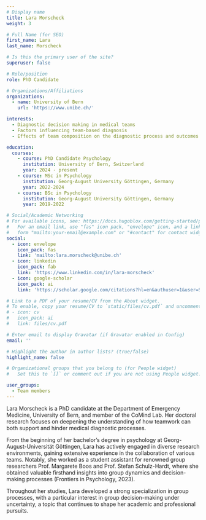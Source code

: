 ```yaml
---
# Display name
title: Lara Morscheck
weight: 3

# Full Name (for SEO)
first_name: Lara
last_name: Morscheck

# Is this the primary user of the site?
superuser: false

# Role/position
role: PhD Candidate

# Organizations/Affiliations
organizations:
  - name: University of Bern
    url: 'https://www.unibe.ch/'

interests:
  - Diagnostic decision making in medical teams
  - Factors influencing team-based diagnosis
  - Effects of team composition on the diagnostic process and outcomes

education:
  courses:
    - course: PhD Candidate Psychology
      institution: University of Bern, Switzerland
      year: 2024 - present
    - course: MSc in Psychology
      institution: Georg-August University Göttingen, Germany
      year: 2022-2024
    - course: BSc in Psychology
      institution: Georg-August University Göttingen, Germany
      year: 2019-2022

# Social/Academic Networking
# For available icons, see: https://docs.hugoblox.com/getting-started/page-builder/#icons
#   For an email link, use "fas" icon pack, "envelope" icon, and a link in the
#   form "mailto:your-email@example.com" or "#contact" for contact widget.
social:
  - icon: envelope
    icon_pack: fas
    link: 'mailto:lara.morscheck@unibe.ch'
  - icon: linkedin
    icon_pack: fab
    link: 'https://www.linkedin.com/in/lara-morscheck'
  - icon: google-scholar
    icon_pack: ai
    link: 'https://scholar.google.com/citations?hl=en&authuser=1&user=Se14uYIAAAAJ'

# Link to a PDF of your resume/CV from the About widget.
# To enable, copy your resume/CV to `static/files/cv.pdf` and uncomment the lines below.
# - icon: cv
#   icon_pack: ai
#   link: files/cv.pdf

# Enter email to display Gravatar (if Gravatar enabled in Config)
email: ''

# Highlight the author in author lists? (true/false)
highlight_name: false

# Organizational groups that you belong to (for People widget)
#   Set this to `[]` or comment out if you are not using People widget.

user_groups:
  - Team members
---
```

Lara Morscheck is a PhD candidate at the Department of Emergency Medicine, University of Bern, and member of the CoMind Lab. Her doctoral research focuses on deepening the understanding of how teamwork can both support and hinder medical diagnostic processes.

From the beginning of her bachelor’s degree in psychology at Georg-August-Universität Göttingen, Lara has actively engaged in diverse research environments, gaining extensive experience in the collaboration of various teams. Notably, she worked as a student assistant for renowned group researchers Prof. Margarete Boos and Prof. Stefan Schulz-Hardt, where she obtained valuable firsthand insights into group dynamics and decision-making processes (Frontiers in Psychology, 2023). 

Throughout her studies, Lara developed a strong specialization in group processes, with a particular interest in group decision-making under uncertainty, a topic that continues to shape her academic and professional pursuits.

